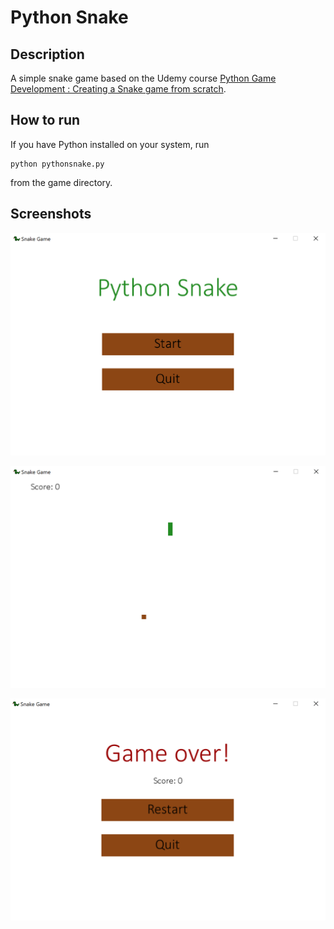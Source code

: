 # Python Snake

## Description

A simple snake game based on the Udemy course [Python Game Development : Creating a Snake game from scratch](https://www.udemy.com/python-game-development-creating-a-snake-game-from-scratch/learn/v4/overview).

## How to run

If you have Python installed on your system, run
```
python pythonsnake.py
```
from the game directory.

## Screenshots

![game_start](./screenshots/game_start.PNG)

![game_run](./screenshots/game_run.PNG)

![game_over](./screenshots/game_over.PNG)


